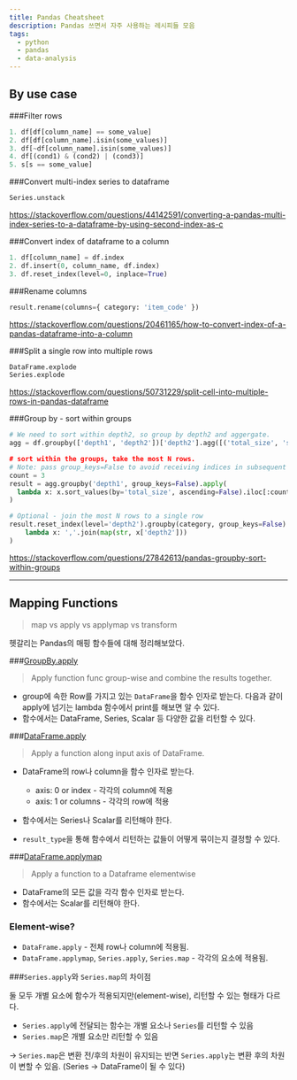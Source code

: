 ```yaml
---
title: Pandas Cheatsheet
description: Pandas 쓰면서 자주 사용하는 레시피들 모음
tags:
  - python
  - pandas
  - data-analysis
---
```


## By use case

###Filter rows

```python
1. df[df[column_name] == some_value]
2. df[df[column_name].isin(some_values)]
3. df[~df[column_name].isin(some_values)]
4. df[(cond1) & (cond2) | (cond3)]
5. s[s == some_value]
```

###Convert multi-index series to dataframe

```python
Series.unstack
```

https://stackoverflow.com/questions/44142591/converting-a-pandas-multi-index-series-to-a-dataframe-by-using-second-index-as-c

###Convert index of dataframe to a column

```python
1. df[column_name] = df.index
2. df.insert(0, column_name, df.index)
3. df.reset_index(level=0, inplace=True)
```

###Rename columns

```python
result.rename(columns={ category: 'item_code' })
```

https://stackoverflow.com/questions/20461165/how-to-convert-index-of-a-pandas-dataframe-into-a-column

###Split a single row into multiple rows

```python
DataFrame.explode
Series.explode
```

https://stackoverflow.com/questions/50731229/split-cell-into-multiple-rows-in-pandas-dataframe

###Group by - sort within groups

```python
# We need to sort within depth2, so group by depth2 and aggergate.
agg = df.groupby(['depth1', 'depth2'])['depth2'].agg([('total_size', 'size)])

# sort within the groups, take the most N rows.
# Note: pass group_keys=False to avoid receiving indices in subsequent apply() function.
count = 3
result = agg.groupby('depth1', group_keys=False).apply(
  lambda x: x.sort_values(by='total_size', ascending=False).iloc[:count]
)

# Optional - join the most N rows to a single row
result.reset_index(level='depth2').groupby(category, group_keys=False).apply(
    lambda x: ','.join(map(str, x['depth2']))
)
```

https://stackoverflow.com/questions/27842613/pandas-groupby-sort-within-groups

---

## Mapping Functions

> map vs apply vs applymap vs transform

헷갈리는 Pandas의 매핑 함수들에 대해 정리해보았다.

###[GroupBy.apply](https://pandas.pydata.org/docs/reference/api/pandas.core.groupby.GroupBy.apply.html)

> Apply function func group-wise and combine the results together.

- group에 속한 Row를 가지고 있는 `DataFrame`을 함수 인자로 받는다. 다음과 같이 apply에 넘기는 lambda 함수에서 print를 해보면 알 수 있다.
- 함수에서는 DataFrame, Series, Scalar 등 다양한 값을 리턴할 수 있다.

###[DataFrame.apply](https://pandas.pydata.org/docs/reference/api/pandas.DataFrame.apply.html)

> Apply a function along input axis of DataFrame.

- DataFrame의 row나 column을 함수 인자로 받는다.

  - axis: 0 or index - 각각의 column에 적용
  - axis: 1 or columns - 각각의 row에 적용

- 함수에서는 Series나 Scalar를 리턴해야 한다.
- `result_type`을 통해 함수에서 리턴하는 값들이 어떻게 묶이는지 결정할 수 있다.

###[DataFrame.applymap](https://pandas.pydata.org/docs/reference/api/pandas.DataFrame.applymap.html)

> Apply a function to a Dataframe elementwise

- DataFrame의 모든 값을 각각 함수 인자로 받는다.
- 함수에서는 Scalar를 리턴해야 한다.

### Element-wise?

- `DataFrame.apply` - 전체 row나 column에 적용됨.
- `DataFrame.applymap`, `Series.apply`, `Series.map` - 각각의 요소에 적용됨.

###`Series.apply`와 `Series.map`의 차이점

둘 모두 개별 요소에 함수가 적용되지만(element-wise), 리턴할 수 있는 형태가 다르다.

- `Series.apply`에 전달되는 함수는 개별 요소나 `Series`를 리턴할 수 있음
- `Series.map`은 개별 요소만 리턴할 수 있음

-> `Series.map`은 변환 전/후의 차원이 유지되는 반면 `Series.apply`는 변환 후의 차원이 변할 수 있음. (Series -> DataFrame이 될 수 있다)
